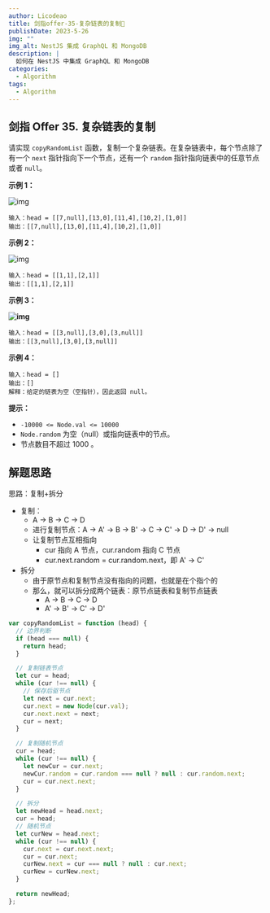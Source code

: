 ```yaml
---
author: Licodeao
title: 剑指offer-35-复杂链表的复制📌
publishDate: 2023-5-26
img: ""
img_alt: NestJS 集成 GraphQL 和 MongoDB
description: |
  如何在 NestJS 中集成 GraphQL 和 MongoDB
categories:
  - Algorithm
tags:
  - Algorithm
---
```


## 剑指 Offer 35. 复杂链表的复制

请实现 `copyRandomList` 函数，复制一个复杂链表。在复杂链表中，每个节点除了有一个 `next` 指针指向下一个节点，还有一个 `random` 指针指向链表中的任意节点或者 `null`。

**示例 1：**

![img](https://assets.leetcode-cn.com/aliyun-lc-upload/uploads/2020/01/09/e1.png)

```
输入：head = [[7,null],[13,0],[11,4],[10,2],[1,0]]
输出：[[7,null],[13,0],[11,4],[10,2],[1,0]]
```

**示例 2：**

![img](https://assets.leetcode-cn.com/aliyun-lc-upload/uploads/2020/01/09/e2.png)

```
输入：head = [[1,1],[2,1]]
输出：[[1,1],[2,1]]
```

**示例 3：**

**![img](https://assets.leetcode-cn.com/aliyun-lc-upload/uploads/2020/01/09/e3.png)**

```
输入：head = [[3,null],[3,0],[3,null]]
输出：[[3,null],[3,0],[3,null]]
```

**示例 4：**

```
输入：head = []
输出：[]
解释：给定的链表为空（空指针），因此返回 null。
```

**提示：**

- `-10000 <= Node.val <= 10000`
- `Node.random` 为空（null）或指向链表中的节点。
- 节点数目不超过 1000 。

## 解题思路

思路：复制+拆分

- 复制：
  - A -> B -> C -> D
  - 进行复制节点：A -> A' -> B -> B' -> C -> C' -> D -> D' -> null
  - 让复制节点互相指向
    - cur 指向 A 节点，cur.random 指向 C 节点
    - cur.next.random = cur.random.next，即 A' -> C'
- 拆分
  - 由于原节点和复制节点没有指向的问题，也就是在个指个的
  - 那么，就可以拆分成两个链表：原节点链表和复制节点链表
    - A -> B -> C -> D
    - A' -> B' -> C' -> D'

```javascript
var copyRandomList = function (head) {
  // 边界判断
  if (head === null) {
    return head;
  }

  // 复制链表节点
  let cur = head;
  while (cur !== null) {
    // 保存后驱节点
    let next = cur.next;
    cur.next = new Node(cur.val);
    cur.next.next = next;
    cur = next;
  }

  // 复制随机节点
  cur = head;
  while (cur !== null) {
    let newCur = cur.next;
    newCur.random = cur.random === null ? null : cur.random.next;
    cur = cur.next.next;
  }

  // 拆分
  let newHead = head.next;
  cur = head;
  // 随机节点
  let curNew = head.next;
  while (cur !== null) {
    cur.next = cur.next.next;
    cur = cur.next;
    curNew.next = cur === null ? null : cur.next;
    curNew = curNew.next;
  }

  return newHead;
};
```
